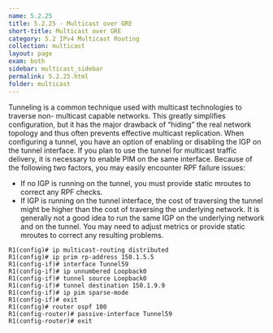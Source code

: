 ```yaml
---
name: 5.2.25
title: 5.2.25 - Multicast over GRE
short-title: Multicast over GRE
category: 5.2 IPv4 Multicast Routing
collection: multicast
layout: page
exam: both
sidebar: multicast_sidebar
permalink: 5.2.25.html
folder: multicast
---
```

Tunneling is a common technique used with multicast technologies to traverse non- multicast capable networks. This greatly simplifies configuration, but it has the major drawback of “hiding” the real network topology and thus often prevents effective multicast replication. When configuring a tunnel, you have an option of enabling or disabling the IGP on the tunnel interface. If you plan to use the tunnel for multicast traffic delivery, it is necessary to enable PIM on the same interface. Because of the following two factors, you may easily encounter RPF failure issues:
- If no IGP is running on the tunnel, you must provide static mroutes to correct any RPF checks.
- If IGP is running on the tunnel interface, the cost of traversing the tunnel might be higher than the cost of traversing the underlying network. It is generally not a good idea to run the same IGP on the underlying network and on the tunnel. You may need to adjust metrics or provide static mroutes to correct any resulting problems.

```
R1(config)# ip multicast-routing distributed
R1(config)# ip prim rp-address 150.1.5.5
R1(config-if)# interface Tunnel59
R1(config-if)# ip unnumbered Loopback0
R1(config-if)# tunnel source Loopback0
R1(config-if)# tunnel destination 150.1.9.9
R1(config-if)# ip pim sparse-mode
R1(config-if)# exit
R1(config)# router ospf 100
R1(config-router)# passive-interface Tunnel59
R1(config-router)# exit
```